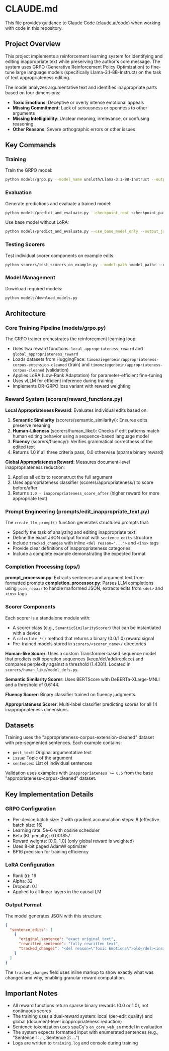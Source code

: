 # CLAUDE.md

This file provides guidance to Claude Code (claude.ai/code) when working with code in this repository.

## Project Overview

This project implements a reinforcement learning system for identifying and editing inappropriate text while preserving the author's core message. The system uses GRPO (Generative Reinforcement Policy Optimization) to fine-tune large language models (specifically Llama-3.1-8B-Instruct) on the task of text appropriateness editing.

The model analyzes argumentative text and identifies inappropriate parts based on four dimensions:
- **Toxic Emotions**: Deceptive or overly intense emotional appeals
- **Missing Commitment**: Lack of seriousness or openness to other arguments
- **Missing Intelligibility**: Unclear meaning, irrelevance, or confusing reasoning
- **Other Reasons**: Severe orthographic errors or other issues

## Key Commands

### Training

Train the GRPO model:
```bash
python models/grpo.py --model_name unsloth/Llama-3.1-8B-Instruct --output_dir <output_directory>
```

### Evaluation

Generate predictions and evaluate a trained model:
```bash
python models/predict_and_evaluate.py --checkpoint_root <checkpoint_path> --output_jsonl <output_file.jsonl>
```

Use base model without LoRA:
```bash
python models/predict_and_evaluate.py --use_base_model_only --output_jsonl <output_file.jsonl>
```

### Testing Scorers

Test individual scorer components on example edits:
```bash
python scorers/test_scorers_on_example.py --model-path <model_path> --output-file <output.txt> --percentile-threshold <threshold> --ss-threshold <threshold>
```

### Model Management

Download required models:
```bash
python models/download_models.py
```

## Architecture

### Core Training Pipeline (models/grpo.py)

The GRPO trainer orchestrates the reinforcement learning loop:
- Uses two reward functions: `local_appropriateness_reward` and `global_appropriateness_reward`
- Loads datasets from HuggingFace: `timonziegenbein/appropriateness-corpus-extension-cleaned` (train) and `timonziegenbein/appropriateness-corpus-cleaned` (validation)
- Applies LoRA (Low-Rank Adaptation) for parameter-efficient fine-tuning
- Uses vLLM for efficient inference during training
- Implements DR-GRPO loss variant with reward weighting

### Reward System (scorers/reward_functions.py)

**Local Appropriateness Reward**: Evaluates individual edits based on:
1. **Semantic Similarity** (scorers/semantic_similarity/): Ensures edits preserve meaning
2. **Human-Likeness** (scorers/human_like/): Checks if edit patterns match human editing behavior using a sequence-based language model
3. **Fluency** (scorers/fluency/): Verifies grammatical correctness of the edited text
4. Returns 1.0 if all three criteria pass, 0.0 otherwise (sparse binary reward)

**Global Appropriateness Reward**: Measures document-level inappropriateness reduction:
1. Applies all edits to reconstruct the full argument
2. Uses appropriateness classifier (scorers/appropriateness/) to score before/after
3. Returns `1.0 - inappropriateness_score_after` (higher reward for more appropriate text)

### Prompt Engineering (prompts/edit_inappropriate_text.py)

The `create_llm_prompt()` function generates structured prompts that:
- Specify the task of analyzing and editing inappropriate text
- Define the exact JSON output format with `sentence_edits` structure
- Include `tracked_changes` with inline `<del reason="...">` and `<ins>` tags
- Provide clear definitions of inappropriateness categories
- Include a complete example demonstrating the expected format

### Completion Processing (ops/)

**prompt_processor.py**: Extracts sentences and argument text from formatted prompts
**completion_processor.py**: Parses LLM completions using `json_repair` to handle malformed JSON, extracts edits from `<del>` and `<ins>` tags

### Scorer Components

Each scorer is a standalone module with:
- A scorer class (e.g., `SemanticSimilarityScorer`) that can be instantiated with a device
- A `calculate_*()` method that returns a binary (0.0/1.0) reward signal
- Pre-trained models stored in `scorers/<scorer_name>/` directories

**Human-like Scorer**: Uses a custom Transformer-based sequence model that predicts edit operation sequences (keep/del/add/replace) and compares perplexity against a threshold (1.4381). Located in `scorers/human_like/model_defs.py`.

**Semantic Similarity Scorer**: Uses BERTScore with DeBERTa-XLarge-MNLI and a threshold of 0.6144.

**Fluency Scorer**: Binary classifier trained on fluency judgments.

**Appropriateness Scorer**: Multi-label classifier predicting scores for all 14 inappropriateness dimensions.

## Datasets

Training uses the "appropriateness-corpus-extension-cleaned" dataset with pre-segmented sentences. Each example contains:
- `post_text`: Original argumentative text
- `issue`: Topic of the argument
- `sentences`: List of individual sentences

Validation uses examples with `Inappropriateness >= 0.5` from the base "appropriateness-corpus-cleaned" dataset.

## Key Implementation Details

### GRPO Configuration

- Per-device batch size: 2 with gradient accumulation steps: 8 (effective batch size: 16)
- Learning rate: 5e-6 with cosine scheduler
- Beta (KL penalty): 0.001857
- Reward weights: [0.0, 1.0] (only global reward is weighted)
- Uses 8-bit paged AdamW optimizer
- BF16 precision for training efficiency

### LoRA Configuration

- Rank (r): 16
- Alpha: 32
- Dropout: 0.1
- Applied to all linear layers in the causal LM

### Output Format

The model generates JSON with this structure:
```json
{
  "sentence_edits": [
    {
      "original_sentence": "exact original text",
      "rewritten_sentence": "fully rewritten text",
      "tracked_changes": "<del reason=\"Toxic Emotions\">old</del><ins>new</ins>"
    }
  ]
}
```

The `tracked_changes` field uses inline markup to show exactly what was changed and why, enabling granular reward computation.

## Important Notes

- All reward functions return sparse binary rewards (0.0 or 1.0), not continuous scores
- The training uses a dual-reward system: local (per-edit quality) and global (document-level inappropriateness reduction)
- Sentence tokenization uses spaCy's `en_core_web_sm` model in evaluation
- The system expects formatted input with enumerated sentences (e.g., "Sentence 1: ..., Sentence 2: ...")
- Logs are written to `training.log` and console during training
